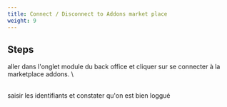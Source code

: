 ```yaml
---
title: Connect / Disconnect to Addons market place
weight: 9
---
```

## Steps

aller dans l'onglet module du back office et cliquer sur se connecter à la marketplace addons.\
\
saisir les identifiants et constater qu'on est bien loggué

